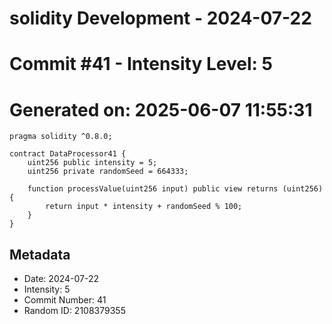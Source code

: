 ﻿# solidity Development - 2024-07-22
# Commit #41 - Intensity Level: 5
# Generated on: 2025-06-07 11:55:31
```solidity
pragma solidity ^0.8.0;

contract DataProcessor41 {
    uint256 public intensity = 5;
    uint256 private randomSeed = 664333;

    function processValue(uint256 input) public view returns (uint256) {
        return input * intensity + randomSeed % 100;
    }
}
```
## Metadata
- Date: 2024-07-22
- Intensity: 5
- Commit Number: 41
- Random ID: 2108379355
